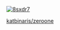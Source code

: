 [![8sxdr7](https://github.com/katbinaris/Zero-One/assets/34353377/c6660f9d-7432-409f-a76c-18263d4f22ef)](https://github.com/katbinaris/zeroone)

[katbinaris/zeroone](https://github.com/katbinaris/zeroone)
